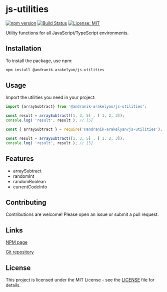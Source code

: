 # js-utilities

[![npm version](https://badge.fury.io/js/js-utilities.svg)](https://badge.fury.io/js/js-utilities)
[![Build Status](https://travis-ci.com/andranik-a/js-utilities.svg?branch=main)](https://travis-ci.com/andranik-a/js-utilities)
[![License: MIT](https://img.shields.io/badge/License-MIT-yellow.svg)](https://opensource.org/licenses/MIT)

Utility functions for all JavaScript/TypeScript environments.

## Installation
To install the package, use npm:
```sh
npm install @andranik-arakelyan/js-utilities
```

## Usage
Import the utilities you need in your project:
```ts
import {arraySubtract} from '@andranik-arakelyan/js-utilities';

const result = arraySubtract([1, 3, 5] , [ 1, 2, 3]);
console.log( 'result', result ); // [5]
```

```js
const { arraySubtract } = require('@andranik-arakelyan/js-utilities');

const result = arraySubtract([1, 3, 5] , [ 1, 2, 3]);
console.log( 'result', result ); // [5]
```


## Features
- arraySubtract
- randomInt
- randomBoolean
- currentCodeInfo

## Contributing
Contributions are welcome! Please open an issue or submit a pull request.

## Links
[NPM page](https://www.npmjs.com/package/@andranik-arakelyan/js-utilities)

[Git repository](https://github.com/andranikarakelyan/js-utilities)

## License
This project is licensed under the MIT License - see the [LICENSE](LICENSE) file for details.
